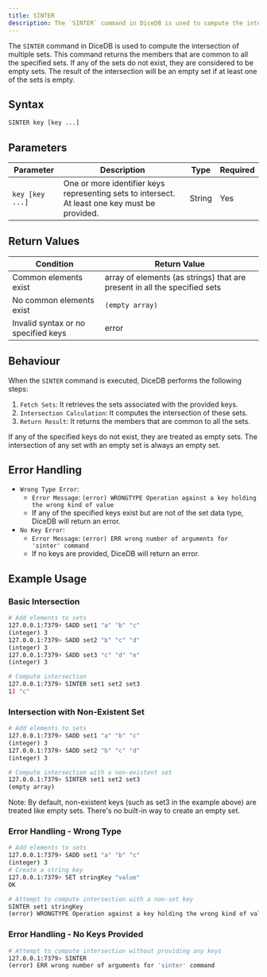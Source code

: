 ```yaml
---
title: SINTER
description: The `SINTER` command in DiceDB is used to compute the intersection of multiple sets. This command returns the members that are common to all the specified sets. If any of the sets do not exist, they are considered to be empty sets. The result of the intersection will be an empty set if at least one of the sets is empty.
---
```


The `SINTER` command in DiceDB is used to compute the intersection of multiple sets. This command returns the members that are common to all the specified sets. If any of the sets do not exist, they are considered to be empty sets. The result of the intersection will be an empty set if at least one of the sets is empty.

## Syntax

```bash
SINTER key [key ...]
```

## Parameters

| Parameter       | Description                                                                                    | Type   | Required |
| --------------- | ---------------------------------------------------------------------------------------------- | ------ | -------- |
| `key [key ...]` | One or more identifier keys representing sets to intersect. At least one key must be provided. | String | Yes      |

## Return Values

| Condition                           | Return Value                                                              |
| ----------------------------------- | ------------------------------------------------------------------------- |
| Common elements exist               | array of elements (as strings) that are present in all the specified sets |
| No common elements exist            | `(empty array)`                                                           |
| Invalid syntax or no specified keys | error                                                                     |

## Behaviour

When the `SINTER` command is executed, DiceDB performs the following steps:

1. `Fetch Sets`: It retrieves the sets associated with the provided keys.
2. `Intersection Calculation`: It computes the intersection of these sets.
3. `Return Result`: It returns the members that are common to all the sets.

If any of the specified keys do not exist, they are treated as empty sets. The intersection of any set with an empty set is always an empty set.

## Error Handling

- `Wrong Type Error`: 
  - `Error Message`: `(error) WRONGTYPE Operation against a key holding the wrong kind of value`
  - If any of the specified keys exist but are not of the set data type, DiceDB will return an error.
- `No Key Error`:
  - `Error Message`: `(error) ERR wrong number of arguments for 'sinter' command`
  - If no keys are provided, DiceDB will return an error.

## Example Usage

### Basic Intersection

```bash
# Add elements to sets
127.0.0.1:7379> SADD set1 "a" "b" "c"
(integer) 3
127.0.0.1:7379> SADD set2 "b" "c" "d"
(integer) 3
127.0.0.1:7379> SADD set3 "c" "d" "e"
(integer) 3

# Compute intersection
127.0.0.1:7379> SINTER set1 set2 set3
1) "c"
```

### Intersection with Non-Existent Set

```bash
# Add elements to sets
127.0.0.1:7379> SADD set1 "a" "b" "c"
(integer) 3
127.0.0.1:7379> SADD set2 "b" "c" "d"
(integer) 3

# Compute intersection with a non-existent set
127.0.0.1:7379> SINTER set1 set2 set3
(empty array)
```

Note: By default, non-existent keys (such as set3 in the example above) are treated like empty sets. There's no built-in way to create an empty set.

### Error Handling - Wrong Type

```bash
# Add elements to sets
127.0.0.1:7379> SADD set1 "a" "b" "c"
(integer) 3
# Create a string key
127.0.0.1:7379> SET stringKey "value"
OK

# Attempt to compute intersection with a non-set key
SINTER set1 stringKey
(error) WRONGTYPE Operation against a key holding the wrong kind of value
```

### Error Handling - No Keys Provided

```bash
# Attempt to compute intersection without providing any keys
127.0.0.1:7379> SINTER
(error) ERR wrong number of arguments for 'sinter' command
```
